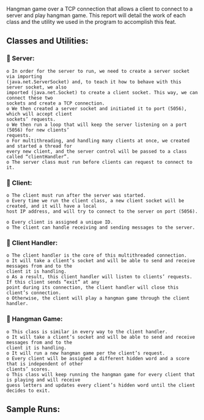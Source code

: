 Hangman game over a TCP connection that allows a client to connect to a server
and play hangman game. This report will detail the work of each class and the utility we used in the program to
accomplish this feat.

## Classes and Utilities:

###  Server:

```
o In order for the server to run, we need to create a server socket via importing
(java.net.ServerSocket) and, to teach it how to behave with this server socket, we also
imported (java.net.Socket) to create a client socket. This way, we can connect these two
sockets and create a TCP connection.
o We then created a server socket and initiated it to port (5056), which will accept client
sockets’ requests.
o We then run a loop that will keep the server listening on a port (5056) for new clients’
requests.
o For multithreading, and handling many clients at once, we created and started a thread for
every new client, and the server control will be passed to a class called “clientHandler”.
o The server class must run before clients can request to connect to it.
```
###  Client:

```
o The client must run after the server was started.
o Every time we run the client class, a new client socket will be created, and it will have a local
host IP address, and will try to connect to the server on port (5056).
```

```
o Every client is assigned a unique ID.
o The client can handle receiving and sending messages to the server.
```
###  Client Handler:

```
o The client handler is the core of this multithreaded connection.
o It will take a client’s socket and will be able to send and receive messages from and to the
client it is handling.
o As a result, this client handler will listen to clients’ requests. If this client sends “exit” at any
point during its connection, the client handler will close this client’s connection.
o Otherwise, the client will play a hangman game through the client handler.
```
###  Hangman Game:

```
o This class is similar in every way to the client handler.
o It will take a client’s socket and will be able to send and receive messages from and to the
client it is handling.
o It will run a new hangman game per the client’s request.
o Every client will be assigned a different hidden word and a score that is independent of other
clients’ scores.
o This class will keep running the hangman game for every client that is playing and will receive
guess letters and updates every client’s hidden word until the client decides to exit.
```

## Sample Runs:



